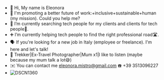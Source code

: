 - 👋 Hi, My name is Eleonora
- 🚀 I'm promoting a better future of work:+inclusive+sustainable+human (my mission). Could you help me? 
- 🔗 I’m currently searching tech people for my clients and clients for tech people🔄️.
- ➕ I’m currently helping tech people to find the right professional road🛣️. 
- 🗣️ If you're looking for a new job in Italy (employee or freelance). I'm here and let's talk!
- 🐾 Trekker|Ex-Travel Photographer|Mum x1|I like to listen (maybe because my mum talk a lot😅)
- ✉️ You can contact me eleonora.mistro@gmail.com ☎️ +39 3513096227
- ![DSCN1360](https://github.com/EleonoraMistro/EleonoraMistro/assets/171784445/254631ed-313e-49a1-9644-72e29093c7ab)
<!---
EleonoraMistro/EleonoraMistro is a ✨ special ✨ repository because its `README.md` (this file) appears on your GitHub profile.
You can click the Preview link to take a look at your changes.
--->
